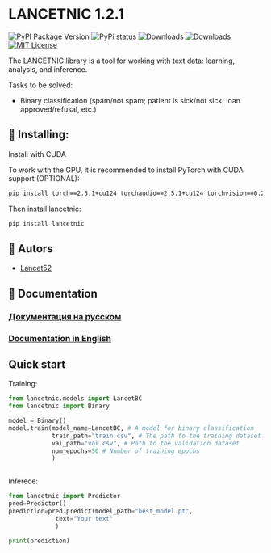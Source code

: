 # LANCETNIC 1.2.1

[![PyPI Package Version](https://img.shields.io/pypi/v/lancetnic.svg?style=flat-square)](https://pypi.org/project/lancetnic/)
[![PyPi status](https://img.shields.io/pypi/status/lancetnic.svg?style=flat-square)](https://pypi.python.org/pypi/lancetnic)
[![Downloads](https://static.pepy.tech/badge/lancetnic)](https://pepy.tech/project/lancetnic)
[![Downloads](https://img.shields.io/pypi/dm/lancetnic.svg?style=flat-square)](https://pypi.python.org/pypi/lancetnic)
[![MIT License](https://img.shields.io/pypi/l/lancetnic.svg?style=flat-square)](https://opensource.org/licenses/MIT)

The LANCETNIC library is a tool for working with text data: learning, analysis, and inference.

Tasks to be solved:
- Binary classification (spam/not spam; patient is sick/not sick; loan approved/refusal, etc.)


## 🚀 Installing:
Install with CUDA

To work with the GPU, it is recommended to install PyTorch with CUDA support (OPTIONAL):

```bash
pip install torch==2.5.1+cu124 torchaudio==2.5.1+cu124 torchvision==0.20.1+cu124 --index-url https://download.pytorch.org/whl/cu124
```

Then install lancetnic:

```bash
pip install lancetnic
```

## 👥 Autors

- [Lancet52](https://github.com/Lancet52)

## 📄 Documentation

### [Документация на русском](https://github.com/Lancet52/lancetnic/blob/main/lancetnic/docs/RU.md)
### [Documentation in English](https://github.com/Lancet52/lancetnic/blob/main/lancetnic/docs/EN.md)

## Quick start
Training:
```Python
from lancetnic.models import LancetBC
from lancetnic import Binary

model = Binary()
model.train(model_name=LancetBC, # A model for binary classification
            train_path="train.csv", # The path to the training dataset
            val_path="val.csv", # Path to the validation dataset
            num_epochs=50 # Number of training epochs
            )
            
```
Inferece:
```Python
from lancetnic import Predictor
pred=Predictor()
prediction=pred.predict(model_path="best_model.pt",
             text="Your text"
             )

print(prediction)
```